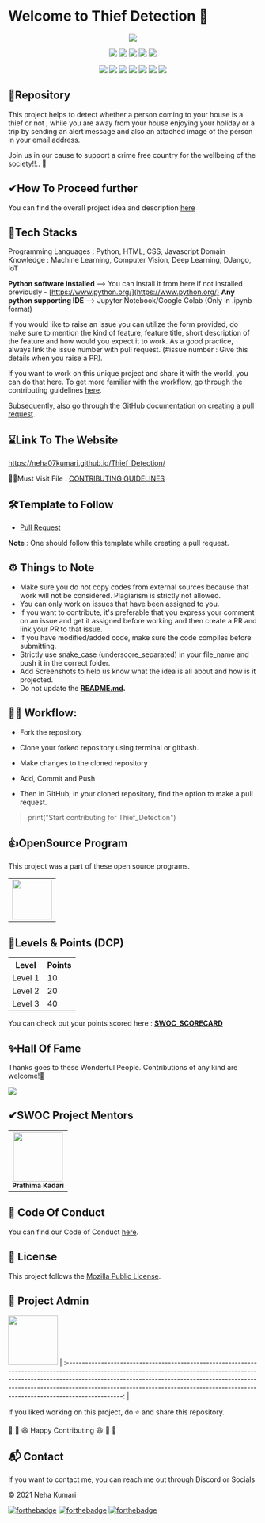 # Welcome to Thief Detection 👋

<p align="center">
<img src="https://github.com/neha07kumari/Thief_Detection/tree/main/Readme_Assets/Thief-Detection.png"></a>
</p>

<p align="center">
<a href="https://github.com/prathimacode-hub"><img src="https://img.shields.io/badge/PRs-welcome-brightgreen.svg?style=flat&logo=github"></a> 
<a href="https://github.com/prathimacode-hub"><img src="https://img.shields.io/badge/Open%20Source-%F0%9F%A4%8D-Green"></a> 
<a href="https://github.com/prathimacode-hub"><img src="https://img.shields.io/static/v1.svg?label=Contributions&message=Welcome&color=0059b3&style=flat-square"></a>
<a href="https://github.com/prathimacode-hub/EcoFlex/graphs/contributors"><img src="https://img.shields.io/github/contributors-anon/neha07kumari/Thief_Detection"></a>
<a href="https://github.com/prathimacode-hub"><img src="https://img.shields.io/maintenance/yes/2021"></a>
</p> 

<p align="center">
<a href="https://github.com/neha07kumari/Thief_Detection/stargazers"><img src="https://badgen.net/github/stars/neha07kumari/Thief_Detection"></a>
<a href="https://github.com/neha07kumari/Thief_Detection/network/members"><img src="https://badgen.net/github/forks/neha07kumari/Thief_Detection"></a>
<a href="https://github.com/neha07kumari/Thief_Detection/issues"><img src="https://badgen.net/github/open-issues/neha07kumari/Thief_Detection"></a>
<a href="https://github.com/neha07kumari/Thief_Detection/issues?q=is%3Aissue+is%3Aclosed"><img src="https://badgen.net/github/closed-issues/neha07kumari/Thief_Detection"></a>
<a href="https://github.com/neha07kumari/Thief_Detection/pulls"><img src="https://badgen.net/github/prs/neha07kumari/Thief_Detection"></a>
<a href="https://github.com/neha07kumari/Thief_Detection/pulls"><img src="https://badgen.net/github/open-prs/neha07kumari/Thief_Detection"></a>
<a href="https://github.com/neha07kumari/Thief_Detection/pulls?q=is%3Apr+is%3Aclosed"><img src="https://badgen.net/github/closed-prs/neha07kumari/Thief_Detection"></a>
</p>


<h2>📌Repository</h2>

This project helps to detect whether a person coming to your house is a thief or not , while you are away from your house enjoying your holiday or a trip by sending an alert message and also an attached image of the person in your email address.

<!--## Output: (Email received)
![Screenshot (394)](https://user-images.githubusercontent.com/47255445/124312918-c2342100-db8d-11eb-8c2a-3c05fce1ecb0.png)
-->

Join us in our cause to support a crime free country for the wellbeing of the society!!.. 🚀 


<h2> ✔How To Proceed further</h2>



You can find the overall project idea and description [here](https://github.com/neha07kumari/Thief_Detection/blob/main/.github/PROJECT_DESCRIPTION.md)


<h2>🔑Tech Stacks</h2>

Programming Languages : Python, HTML, CSS, Javascript
Domain Knowledge : Machine Learning, Computer Vision, Deep Learning, DJango, IoT

**Python software installed** --> You can install it from here if not installed previously - [https://www.python.org/](https://www.python.org/)
**Any python supporting IDE** --> Jupyter Notebook/Google Colab (Only in .ipynb format)

If you would like to raise an issue you can utilize the form provided, do make sure to mention the kind of feature, feature title, short description of the feature and how would you expect it to work. As a good practice, always link the issue number with pull request. (#issue number : Give this details when you raise a PR).

If you want to work on this unique project and share it with the world, you can do that here. 
To get more familiar with the workflow, go through the contributing guidelines [here](https://github.com/neha07kumari/Thief_Detection/blob/main/CONTRIBUTING.md).

Subsequently, also go through the GitHub documentation on [creating a pull request](https://help.github.com/en/github/collaborating-with-issues-and-pull-requests/creating-a-pull-request).


<h2>⌛Link To The Website</h2>

https://neha07kumari.github.io/Thief_Detection/

🎇🎇Must Visit File : [CONTRIBUTING GUIDELINES](https://github.com/neha07kumari/Thief_Detection/blob/main/CONTRIBUTING.md)


<h2>🛠Template to Follow</h2>

- [Pull Request](https://github.com/neha07kumari/Thief_Detection/blob/main/.github/pullrequest_template.md)

**Note** : One should follow this template while creating a pull request.


<h2>⚙️ Things to Note</h2>

* Make sure you do not copy codes from external sources because that work will not be considered. Plagiarism is strictly not allowed.
* You can only work on issues that have been assigned to you.
* If you want to contribute, it's preferable that you express your comment on an issue and get it assigned before working and then create a PR and link your PR to that issue.
* If you have modified/added code, make sure the code compiles before submitting.
* Strictly use snake_case (underscore_separated) in your file_name and push it in the correct folder.
* Add Screenshots to help us know what the idea is all about and how is it projected. 
* Do not update the **[README.md](https://github.com/neha07kumari/Thief_Detection/blob/main/README.md).**


<h2>👨‍💻 Workflow:</h2>

- Fork the repository

- Clone your forked repository using terminal or gitbash.

- Make changes to the cloned repository

- Add, Commit and Push

- Then in GitHub, in your cloned repository, find the option to make a pull request. 

> print("Start contributing for Thief_Detection")


<h2>👍OpenSource Program</h2>

This project was a part of these open source programs.

<table>
<tr>
 <td>
<a href="https://github.com/neha07kumari"><img src="https://github.com/neha07kumari/Thief_Detection/blob/main/Readme_Assets/Script%20Winter%20Of%20Code.jpg" width=80px height=80px /></a>
 </td>
</tr>
</table>


<h2>🙌Levels & Points (DCP)</h2>

<table>
  <tr>
    <th>Level</th>
    <th>Points</th> 
  </tr>
  <tr>
    <td>Level 1</td>
    <td>10</td>
  </tr>
  <tr>
    <td>Level 2</td>
    <td>20</td>
  </tr>
  <tr>
    <td>Level 3</td>
    <td>40</td>
  </tr>
</table>

You can check out your points scored here : **[SWOC_SCORECARD](https://github.com/neha07kumari/Thief_Detection/blob/main/.github/SWOC_SCORECARD.md)** <br>


<h2>✨Hall Of Fame</h2>   

Thanks goes to these Wonderful People. Contributions of any kind are welcome!🚀 

<!-- ALL-CONTRIBUTORS-LIST:START - Do not remove or modify this section -->
<!-- prettier-ignore-start -->
<!-- markdownlint-disable -->

<a href="https://github.com/neha07kumari/Thief_Detection/graphs/contributors">
  <img src="https://contrib.rocks/image?repo=neha07kumari/Thief_Detection" />
</a>

<!-- markdownlint-enable -->
<!-- prettier-ignore-end -->
<!-- ALL-CONTRIBUTORS-LIST:END -->


<h2>✔SWOC Project Mentors</h2>

<table>
  <tr>
<td align="center"><a href="https://github.com/prathimacode-hub"><img src="https://avatars.githubusercontent.com/u/74645302?v=4" width="100px;" alt=""/><br /><sub><b>Prathima Kadari</b></sub></a></td>   
  </tr>
</table>


<h2>📜 Code Of Conduct</h2>

You can find our Code of Conduct [here](https://github.com/neha07kumari/Thief_Detection/blob/main/CODE_OF_CONDUCT.md).


<h2>📝 License</h2>  

This project follows the [Mozilla Public License](https://github.com/neha07kumari/Thief_Detection/blob/main/LICENSE).


<h2>🙂 Project Admin</h2>

<a href="https://github.com/neha07kumari"><img src="https://avatars.githubusercontent.com/u/47255445?v=4" width=100px height=100px /></a>
| :------------------------------------------------------------------------------------------------------------------------------------------------------------------------------------------------------------------------------------------------------------------------------------------------------------------------------------------: |

If you liked working on this project, do ⭐ and share this repository.

🎉 🎊 😃 Happy Contributing 😃 🎊 🎉


<h2>📬 Contact</h2>

If you want to contact me, you can reach me out through Discord or Socials


© 2021 Neha Kumari


[![forthebadge](https://forthebadge.com/images/badges/built-with-love.svg)](https://forthebadge.com) [![forthebadge](https://forthebadge.com/images/badges/built-by-developers.svg)](https://forthebadge.com) [![forthebadge](https://forthebadge.com/images/badges/built-with-swag.svg)](https://forthebadge.com) 
